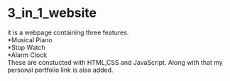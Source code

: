 # 3_in_1_website

it is a webpage containing three features.<br>
*Musical Piano<br>
*Stop Watch<br>
*Alarm Clock<br>
These are constucted with HTML,CSS and JavaScript.
Along with that my personal portfolio link is also added.

